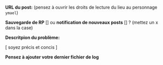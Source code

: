 **URL du post:** (pensez à ouvrir les droits de lecture du lieu au personnage `ymael`)

**Sauvegarde de RP** [] ou **notification de nouveaux posts** [] ? (mettez un x
dans la case)

**Descritpion du problème:**

[ soyez précis et concis ]

**Pensez à ajouter votre dernier fichier de log**
